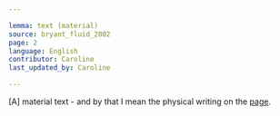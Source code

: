 ```yaml
---

lemma: text (material)
source: bryant_fluid_2002
page: 2
language: English
contributor: Caroline
last_updated_by: Caroline

---
```


[A] material text - and by that I mean the physical writing on the [page](page.html).

